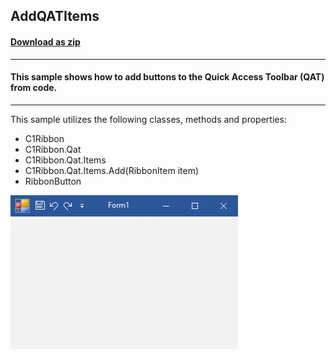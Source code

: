## AddQATItems
#### [Download as zip](https://minhaskamal.github.io/DownGit/#/home?url=https://github.com/GrapeCity/ComponentOne-WinForms-Samples/tree/master/NetFramework\C1.Win.Ribbon\VB\AddQatItems)
____
#### This sample shows how to add buttons to the Quick Access Toolbar (QAT) from code.
____
This sample utilizes the following classes, methods and properties: 

* C1Ribbon
* C1Ribbon.Qat
* C1Ribbon.Qat.Items
* C1Ribbon.Qat.Items.Add(RibbonItem item)
* RibbonButton

![screenshot](screenshot.png)

